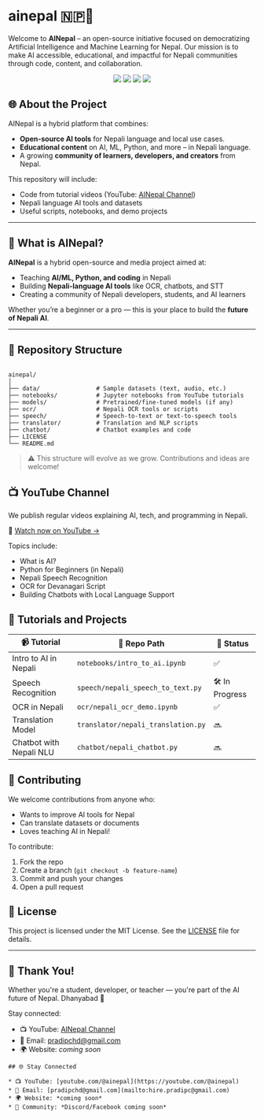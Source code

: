 
# ainepal 🇳🇵🤖

Welcome to **AINepal** – an open-source initiative focused on democratizing Artificial Intelligence and Machine Learning for Nepal. Our mission is to make AI accessible, educational, and impactful for Nepali communities through code, content, and collaboration.

<p align="center">
  <a href="https://youtube.com/@ainepal"><img src="https://img.shields.io/badge/YouTube-AINepal-red?logo=youtube&style=flat-square" /></a>
  <a href="https://github.com/pradipchaudhary/ainepal"><img src="https://img.shields.io/github/stars/pradipchaudhary/ainepal?style=flat-square" /></a>
  <a href="https://github.com/pradipchaudhary/ainepal/issues"><img src="https://img.shields.io/github/issues/pradipchaudhary/ainepal?style=flat-square" /></a>
  <a href="LICENSE"><img src="https://img.shields.io/github/license/pradipchaudhary/ainepal?style=flat-square" /></a>
</p>

## 🌐 About the Project

AINepal is a hybrid platform that combines:

- **Open-source AI tools** for Nepali language and local use cases.
- **Educational content** on AI, ML, Python, and more – in Nepali language.
- A growing **community of learners, developers, and creators** from Nepal.

This repository will include:
- Code from tutorial videos (YouTube: [AINepal Channel](https://youtube.com/@ainepal))
- Nepali language AI tools and datasets
- Useful scripts, notebooks, and demo projects


---

## 🚀 What is AINepal?

**AINepal** is a hybrid open-source and media project aimed at:
- Teaching **AI/ML, Python, and coding** in Nepali
- Building **Nepali-language AI tools** like OCR, chatbots, and STT
- Creating a community of Nepali developers, students, and AI learners

Whether you’re a beginner or a pro — this is your place to build the **future of Nepali AI**.

---


## 📁 Repository Structure

```

ainepal/
│
├── data/                # Sample datasets (text, audio, etc.)
├── notebooks/           # Jupyter notebooks from YouTube tutorials
├── models/              # Pretrained/fine-tuned models (if any)
├── ocr/                 # Nepali OCR tools or scripts
├── speech/              # Speech-to-text or text-to-speech tools
├── translator/          # Translation and NLP scripts
├── chatbot/             # Chatbot examples and code
├── LICENSE
└── README.md

````

> ⚠️ This structure will evolve as we grow. Contributions and ideas are welcome!

## 📺 YouTube Channel

We publish regular videos explaining AI, tech, and programming in Nepali.

🔗 [Watch now on YouTube →](https://youtube.com/@ainepal)

Topics include:
- What is AI?
- Python for Beginners (in Nepali)
- Nepali Speech Recognition
- OCR for Devanagari Script
- Building Chatbots with Local Language Support

## 🧠 Tutorials and Projects

| 📹 Tutorial | 📁 Repo Path | 🔗 Status |
|------------|--------------|----------|
| Intro to AI in Nepali | `notebooks/intro_to_ai.ipynb` | ✅ |
| Speech Recognition | `speech/nepali_speech_to_text.py` | 🛠️ In Progress |
| OCR in Nepali | `ocr/nepali_ocr_demo.ipynb` | ✅ |
| Translation Model | `translator/nepali_translation.py` | 🔜 |
| Chatbot with Nepali NLU | `chatbot/nepali_chatbot.py` | 🔜 |


## 🤝 Contributing

We welcome contributions from anyone who:

* Wants to improve AI tools for Nepal
* Can translate datasets or documents
* Loves teaching AI in Nepali!

To contribute:

1. Fork the repo
2. Create a branch (`git checkout -b feature-name`)
3. Commit and push your changes
4. Open a pull request

## 📄 License

This project is licensed under the MIT License. See the [LICENSE](./LICENSE) file for details.

---

## 🙏 Thank You!

Whether you're a student, developer, or teacher — you're part of the AI future of Nepal. Dhanyabad 🙏

Stay connected:

* 📺 YouTube: [AINepal Channel](https://youtube.com/@ainepal)
* 📧 Email: [pradipchd@gmail.com](mailto:pradipchd@gmail.com)
* 🌍 Website: *coming soon*

```
## 🌐 Stay Connected

* 📺 YouTube: [youtube.com/@ainepal](https://youtube.com/@ainepal)
* 📧 Email: [pradipchd@gmail.com](mailto:hire.pradipc@gmail.com)
* 🌍 Website: *coming soon*
* 💬 Community: *Discord/Facebook coming soon*


